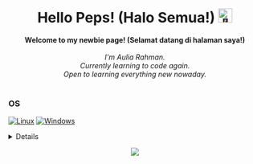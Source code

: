 <h1 align="center">Hello Peps! (Halo Semua!) <img src="https://github.com/wervlad/wervlad/assets/24524555/766d336d-b87d-44ba-807c-c51de2bc6b4d" width="28px" alt="👋"></h1>

<p align="center">
    <b>Welcome to my newbie page! (Selamat datang di halaman saya!)</b><br><br>
    <i>
        I'm Aulia Rahman.<br>
        Currently learning to code again.<br>
        Open to learning everything new nowaday.<br>
    </i><br>
</p>

### OS
[![Linux](https://img.shields.io/badge/linux-black?style=for-the-badge&logo=Linux)](https://github.com/maldevich)
[![Windows](https://img.shields.io/badge/Windows-black?style=for-the-badge&logo=Windows)](https://github.com/maldevich)

<details>
<p align="center">
  <a href="https://github.com/maldevich">
    <img src="http://github-profile-summary-cards.vercel.app/api/cards/profile-details?username=maldevich&theme=transparent" />
  </a>
  <a href="https://github.com/maldevich">
    <img src="https://github-readme-streak-stats.herokuapp.com/?user=maldevich&hide_border=true&card_width=338&theme=transparent" />
  </a>
  <a href="https://github.com/maldevich">
    <img src="http://github-profile-summary-cards.vercel.app/api/cards/stats?username=maldevich&theme=transparent" />
  </a>
</p>
</details>

<p align="center">
  <a href="https://github.com/maldevich">
    <img src="https://komarev.com/ghpvc/?username=maldevich&color=blue&style=flat)" />
  </a>
</p>
<!--

- 🔭 I’m currently working on ...
- 🌱 I’m currently learning ...
- 👯 I’m looking to collaborate on ...
- 🤔 I’m looking for help with ...
- 💬 Ask me about ...
- 📫 How to reach me: ...
- 😄 Pronouns: ...
- ⚡ Fun fact: ...
-->
